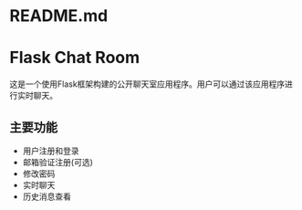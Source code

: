 # README.md

# Flask Chat Room

这是一个使用Flask框架构建的公开聊天室应用程序。用户可以通过该应用程序进行实时聊天。

## 主要功能

- 用户注册和登录
- 邮箱验证注册(可选)
- 修改密码
- 实时聊天
- 历史消息查看